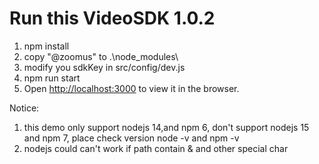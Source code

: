 # Run this VideoSDK 1.0.2
1. npm install
2. copy "@zoomus" to .\node_modules\
3. modify you sdkKey in src/config/dev.js
4. npm run start
5. Open [http://localhost:3000](http://localhost:3000) to view it in the browser. 

Notice: 
1. this demo only support nodejs 14,and npm 6, don't support nodejs 15 and npm 7, place check version node -v and npm -v
2. nodejs could can't work if path contain & and other special char